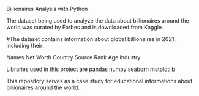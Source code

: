 Billionaires Analysis with Python

The dataset being used to analyze the data about billionaires around the world was curated by Forbes and is downloaded from Kaggle. 

#The dataset contains information about global billionaires in 2021, including their:

Names
Net Worth 
Country 
Source 
Rank
Age
Industry


Libraries used in this project are
pandas
numpy
seaborn
matplotlib



This repository serves as a case study for educational informations about billionaires around the world.

